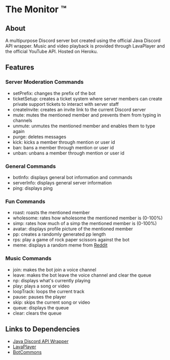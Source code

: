 # The Monitor ™

## About
A multipurpose Discord server bot created using the official Java Discord API wrapper. Music and video playback is provided through LavaPlayer and the official YouTube API. Hosted on Heroku.

## Features

### Server Moderation Commands

  * setPrefix: changes the prefix of the bot
  * ticketSetup: creates a ticket system where server members can create private support tickets to interact with server staff
  * createInvite: creates an invite link to the current Discord server
  * mute: mutes the mentioned member and prevents them from typing in channels
  * unmute: unmutes the mentioned member and enables them to type again
  * purge: deletes messages 
  * kick: kicks a member through mention or user id
  * ban: bans a member through mention or user id
  * unban: unbans a member through mention or user id
  
### General Commands

  * botInfo: displays general bot information and commands 
  * serverInfo: displays general server information
  * ping: displays ping

### Fun Commands

  * roast: roasts the mentioned member 
  * wholesome: rates how wholesome the mentioned member is (0-100%)
  * simp: rates how much of a simp the mentioned member is (0-100%)
  * avatar: displays profile picture of the mentioned member 
  * pp: creates a randomly generated pp length 
  * rps: play a game of rock paper scissors against the bot
  * meme: displays a random meme from [Reddit](https://www.reddit.com/r/memes)
  
### Music Commands

  * join: makes the bot join a voice channel
  * leave: makes the bot leave the voice channel and clear the queue
  * np: displays what's currently playing
  * play: plays a song or video 
  * loopTrack: loops the current track 
  * pause: pauses the player 
  * skip: skips the current song or video 
  * queue: displays the queue 
  * clear: clears the queue
  
## Links to Dependencies

* [Java Discord API Wrapper](https://github.com/DV8FromTheWorld/JDA) 
* [LavaPlayer](https://github.com/sedmelluq/lavaplayer)
* [BotCommons](https://github.com/duncte123/botCommons)